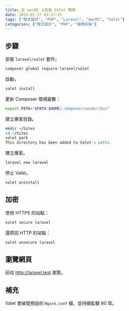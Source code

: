 ```yaml
---
title: 在 macOS 上安裝 Valet 環境
date: 2019-01-27 03:17:15
tags: ["程式設計", "PHP", "Laravel", "macOS", "Valet"]
categories: ["程式設計", "PHP", "環境安裝"]
---
```


## 步驟

安裝 `laravel/valet` 套件。

```bash
composer global require laravel/valet
```

啟動。

```bash
valet install
```

更新 Composer 環境變數：

```bash
export PATH="$PATH:$HOME/.composer/vendor/bin"
```

建立專案目錄。

```bash
mkdir ~/Sites
cd ~/Sites
valet park
This directory has been added to Valet's paths.
```

建立專案。

```bash
laravel new laravel
```

停止 Valet。

```bash
valet uninstall
```

## 加密

使用 HTTPS 的站點：

```bash
valet secure laravel
```

還原回 HTTP 的站點：

```bash
valet unsecure laravel
```

## 瀏覽網頁

前往 <http://laravel.test> 瀏覽。

## 補充

Valet 會破壞預設的 `Nginx.conf` 檔，並持續監聽 80 埠。
